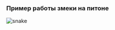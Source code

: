 ### Пример работы змеки на питоне
![snake](https://github.com/F0ggy7/Educational_projects/assets/75094394/865fce1b-965c-49ba-ad1b-77b5da77b370)
